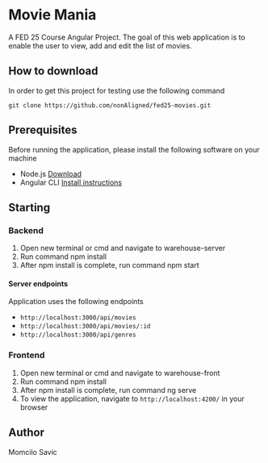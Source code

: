 # Movie Mania

A FED 25 Course Angular Project. The goal of this web application is to enable the user to view, add and edit the list of movies.

## How to download

In order to get this project for testing use the following command
```
git clone https://github.com/nonAligned/fed25-movies.git
```

## Prerequisites

Before running the application, please install the following software on your machine

- Node.js [Download](https://nodejs.org/en/download/)
- Angular CLI [Install instructions](https://cli.angular.io/)

## Starting

### Backend

1. Open new terminal or cmd and navigate to warehouse-server
2. Run command npm install
3. After npm install is complete, run command npm start

#### Server endpoints

Application uses the following endpoints
- `http://localhost:3000/api/movies`
- `http://localhost:3000/api/movies/:id`
- `http://localhost:3000/api/genres`

### Frontend

1. Open new terminal or cmd and navigate to warehouse-front
2. Run command npm install
3. After npm install is complete, run command ng serve
4. To view the application, navigate to `http://localhost:4200/` in your browser

## Author

Momcilo Savic
